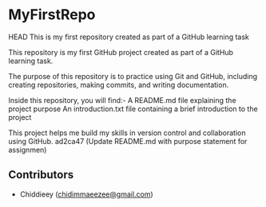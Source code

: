 # MyFirstRepo
 HEAD
This is my first repository created as part of a GitHub learning task

This repository is my first GitHub project created as part of a GitHub learning task.

The purpose of this repository is to practice using Git and GitHub, including creating repositories, making commits, and writing documentation.

Inside this repository, you will find:-
 A README.md file explaining the project purpose
 An introduction.txt file containing a brief introduction to the project

This project helps me build my skills in version control and collaboration using GitHub.
 ad2ca47 (Update README.md with purpose statement for assignmen)

## Contributors

- Chiddieey (chidimmaeezee@gmail.com)


